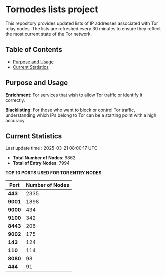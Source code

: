 # Tornodes lists project

This repository provides updated lists of IP addresses associated with Tor relay nodes. The lists are refreshed every 30 minutes to ensure they reflect the most current state of the Tor network.

## Table of Contents

- [Purpose and Usage](#purpose-and-usage)
- [Current Statistics](#current-statistics)


## Purpose and Usage

**Enrichment**: For services that wish to allow Tor traffic or identify it correctly.

**Blacklisting**: For those who want to block or control Tor traffic, understanding which IPs belong to Tor can be a starting point with a high accuracy.

## Current Statistics

Last update time : 2025-03-21 08:00:17 UTC

- **Total Number of Nodes**: 9862
- **Total of Entry Nodes**: 7994

**TOP 10 PORTS USED FOR TOR ENTRY NODES**

| **Port** | **Number of Nodes** |
|------|-----------------|
| **443**   | 2335  |
| **9001**   | 1898  |
| **9000**   | 434  |
| **9100**   | 342  |
| **8443**   | 206  |
| **9002**   | 175  |
| **143**   | 124  |
| **110**   | 114  |
| **8080**   | 98  |
| **444**   | 91  |

